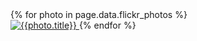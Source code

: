 <!--
title: Portfolio
description: A scrapbook of my design work from 2001 to present day
kind: project
-->

<div class="column-3">
  {% for photo in page.data.flickr_photos %}
    <a class="portfolio-piece" href="{{photo.url}}" title={{photo.title}}>
      <div class="aspect-ratio-shim" style="padding-top:{{photo.heightAsPercentageOfWidth}}%"></div>
      <img class="portfolio-piece-image" src="{{photo.sizes.medium.source}}" alt="{{photo.title}}" />
    </a>
  {% endfor %}
</div>